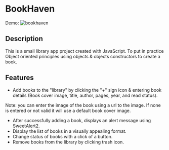 # BookHaven

Demo:
![bookhaven](https://github.com/Gioant/BookHaven/assets/66393141/899823db-78ae-4d58-82af-77c39e0e8737)

## Description

This is a small library app project created with JavaScript. To put in practice Object oriented principles using objects & objects constructors to create a book.

## Features

- Add books to the "library" by clicking the "+" sign icon & entering book details (Book cover image, title, author, pages, year, and read status).

Note: you can enter the image of the book using a url to the image. If none is entered or not valid it will use a default book cover image.
- After successfully adding a book, displays an alert message using SweetAlert2.
- Display the list of books in a visually appealing format.
- Change status of books with a click of a button.
- Remove books from the library by clicking trash icon.

